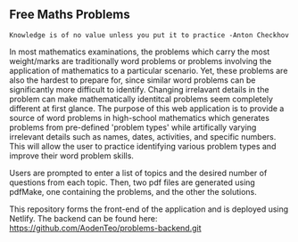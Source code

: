## Free Maths Problems

`Knowledge is of no value unless you put it to practice
                        -Anton Checkhov `
                        
In most mathematics examinations, the problems which carry the most weight/marks are traditionally word problems or problems involving the application of mathematics to a particular scenario. Yet, these problems are also the hardest to prepare for, since similar word problems can be significantly more difficult to identify. Changing irrelavant details in the problem can make mathematically identitcal problems seem completely different at first glance. The purpose of this web application is to provide a source of word problems in high-school mathematics which generates problems from pre-defined 'problem types' while artifically varying irrelevant details such as names, dates, activities, and specific numbers. This will allow the user to practice identifying various problem types and improve their word problem skills.

Users are prompted to enter a list of topics and the desired number of questions from each topic. Then, two pdf files are generated using pdfMake, one containing the problems, and the other the solutions. 

This repository forms the front-end of the application and is deployed using Netlify. The backend can be found here: https://github.com/AodenTeo/problems-backend.git
